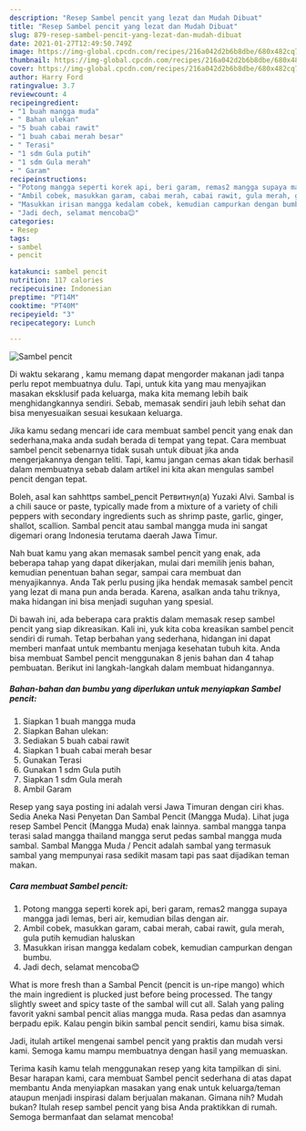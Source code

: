 ```yaml
---
description: "Resep Sambel pencit yang lezat dan Mudah Dibuat"
title: "Resep Sambel pencit yang lezat dan Mudah Dibuat"
slug: 879-resep-sambel-pencit-yang-lezat-dan-mudah-dibuat
date: 2021-01-27T12:49:50.749Z
image: https://img-global.cpcdn.com/recipes/216a042d2b6b8dbe/680x482cq70/sambel-pencit-foto-resep-utama.jpg
thumbnail: https://img-global.cpcdn.com/recipes/216a042d2b6b8dbe/680x482cq70/sambel-pencit-foto-resep-utama.jpg
cover: https://img-global.cpcdn.com/recipes/216a042d2b6b8dbe/680x482cq70/sambel-pencit-foto-resep-utama.jpg
author: Harry Ford
ratingvalue: 3.7
reviewcount: 4
recipeingredient:
- "1 buah mangga muda"
- " Bahan ulekan"
- "5 buah cabai rawit"
- "1 buah cabai merah besar"
- " Terasi"
- "1 sdm Gula putih"
- "1 sdm Gula merah"
- " Garam"
recipeinstructions:
- "Potong mangga seperti korek api, beri garam, remas2 mangga supaya mangga jadi lemas, beri air, kemudian bilas dengan air."
- "Ambil cobek, masukkan garam, cabai merah, cabai rawit, gula merah, gula putih kemudian haluskan"
- "Masukkan irisan mangga kedalam cobek, kemudian campurkan dengan bumbu."
- "Jadi dech, selamat mencoba😊"
categories:
- Resep
tags:
- sambel
- pencit

katakunci: sambel pencit 
nutrition: 117 calories
recipecuisine: Indonesian
preptime: "PT14M"
cooktime: "PT40M"
recipeyield: "3"
recipecategory: Lunch

---
```



![Sambel pencit](https://img-global.cpcdn.com/recipes/216a042d2b6b8dbe/680x482cq70/sambel-pencit-foto-resep-utama.jpg)

Di waktu  sekarang , kamu memang dapat mengorder makanan jadi tanpa perlu repot membuatnya dulu. Tapi, untuk kita yang mau menyajikan masakan eksklusif pada keluarga, maka kita memang lebih baik menghidangkannya sendiri. Sebab, memasak sendiri jauh lebih sehat dan bisa menyesuaikan sesuai kesukaan keluarga.

Jika kamu sedang mencari ide cara membuat sambel pencit yang enak dan sederhana,maka anda sudah berada di tempat yang tepat. Cara membuat sambel pencit  sebenarnya tidak susah untuk dibuat jika anda mengerjakannya dengan teliti. Tapi, kamu jangan cemas akan tidak berhasil dalam membuatnya 
sebab dalam artikel ini kita akan mengulas sambel pencit dengan tepat.  

Boleh, asal kan sahhttps sambel_pencit Ретвитнул(а) Yuzaki Alvi. Sambal is a chili sauce or paste, typically made from a mixture of a variety of chili peppers with secondary ingredients such as shrimp paste, garlic, ginger, shallot, scallion. Sambal pencit atau sambal mangga muda ini sangat digemari orang Indonesia terutama daerah Jawa Timur.

Nah buat kamu yang akan memasak sambel pencit yang enak, ada beberapa tahap yang dapat dikerjakan, mulai dari memilih jenis bahan, kemudian penentuan bahan segar, sampai cara membuat dan menyajikannya. Anda Tak perlu pusing jika hendak memasak sambel pencit yang lezat di mana pun anda berada. Karena, asalkan anda  tahu triknya, maka hidangan ini bisa menjadi suguhan yang spesial.

Di bawah ini, ada beberapa cara praktis  dalam memasak resep sambel pencit yang siap dikreasikan. Kali ini, yuk kita coba kreasikan sambel pencit sendiri di rumah. Tetap berbahan yang sederhana, hidangan ini dapat memberi manfaat untuk membantu menjaga kesehatan tubuh kita. Anda bisa membuat Sambel pencit menggunakan 8 jenis bahan dan 4 tahap pembuatan. Berikut ini langkah-langkah dalam membuat hidangannya.

<!--inarticleads1-->

##### Bahan-bahan dan bumbu yang diperlukan untuk menyiapkan Sambel pencit:

1. Siapkan 1 buah mangga muda
1. Siapkan  Bahan ulekan:
1. Sediakan 5 buah cabai rawit
1. Siapkan 1 buah cabai merah besar
1. Gunakan  Terasi
1. Gunakan 1 sdm Gula putih
1. Siapkan 1 sdm Gula merah
1. Ambil  Garam


Resep yang saya posting ini adalah versi Jawa Timuran dengan ciri khas. Sedia Aneka Nasi Penyetan Dan Sambal Pencit (Mangga Muda). Lihat juga resep Sambel Pencit (Mangga Muda) enak lainnya. sambal mangga tanpa terasi salad mangga thailand mangga serut pedas sambal mangga muda sambal. Sambal Mangga Muda / Pencit adalah sambal yang termasuk sambal yang mempunyai rasa sedikit masam tapi pas saat dijadikan teman makan. 

<!--inarticleads2-->

##### Cara membuat Sambel pencit:

1. Potong mangga seperti korek api, beri garam, remas2 mangga supaya mangga jadi lemas, beri air, kemudian bilas dengan air.
1. Ambil cobek, masukkan garam, cabai merah, cabai rawit, gula merah, gula putih kemudian haluskan
1. Masukkan irisan mangga kedalam cobek, kemudian campurkan dengan bumbu.
1. Jadi dech, selamat mencoba😊


What is more fresh than a Sambal Pencit (pencit is un-ripe mango) which the main ingredient is plucked just before being processed. The tangy slightly sweet and spicy taste of the sambal will cut all. Salah yang paling favorit yakni sambal pencit alias mangga muda. Rasa pedas dan asamnya berpadu epik. Kalau pengin bikin sambal pencit sendiri, kamu bisa simak. 

Jadi, itulah artikel mengenai  sambel pencit  yang praktis dan mudah versi kami. Semoga kamu mampu membuatnya dengan hasil yang memuaskan. 

Terima kasih kamu telah menggunakan resep yang kita tampilkan di sini. Besar harapan kami, cara membuat  Sambel pencit sederhana di atas dapat membantu Anda menyiapkan masakan yang enak untuk keluarga/teman ataupun menjadi inspirasi dalam berjualan makanan. Gimana nih? Mudah bukan? Itulah resep sambel pencit yang bisa Anda praktikkan di rumah. Semoga bermanfaat dan selamat mencoba!

